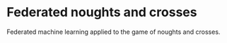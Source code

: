 # Federated noughts and crosses

Federated machine learning applied to the game of noughts and crosses.
